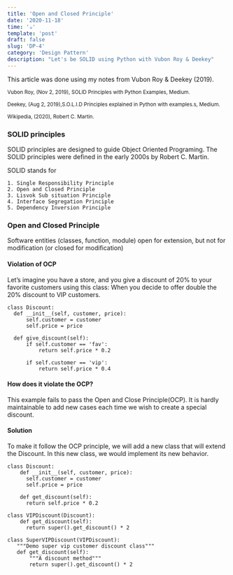 ```yaml
---
title: 'Open and Closed Principle'
date: '2020-11-18'
time: '☕️'
template: 'post'
draft: false
slug: 'DP-4'
category: 'Design Pattern'
description: "Let's be SOLID using Python with Vubon Roy & Deekey"
---
```


This article was done using my notes from Vubon Roy & Deekey (2019).

<sub>Vubon Roy, (Nov 2, 2019), SOLID Principles with Python Examples, Medium.</sub>

<sub>Deekey, (Aug 2, 2019),S.O.L.I.D Principles explained in Python with examples.s, Medium.</sub>

<sub>Wikipedia, (2020), Robert C. Martin.</sub>

### SOLID principles

SOLID principles are designed to guide Object Oriented Programing. The SOLID principles were defined in the early 2000s by Robert C. Martin.

SOLID stands for

    1. Single Responsibility Principle
    2. Open and Closed Principle
    3. Lisvok Sub situation Principle
    4. Interface Segregation Principle
    5. Dependency Inversion Principle

### Open and Closed Principle

Software entities (classes, function, module) open for extension, but not for modification (or closed for modification)

#### Violation of OCP

Let’s imagine you have a store, and you give a discount of 20% to your favorite customers using this class: When you decide to offer double the 20% discount to VIP customers.
```
class Discount:
  def __init__(self, customer, price):
      self.customer = customer
      self.price = price

  def give_discount(self):
      if self.customer == 'fav':
          return self.price * 0.2

      if self.customer == 'vip':
          return self.price * 0.4
```

#### How does it violate the OCP?
This example fails to pass the Open and Close Principle(OCP). It is hardly maintainable to add new cases each time we wish to create a special discount.

#### Solution
To make it follow the OCP principle, we will add a new class that will extend the Discount. In this new class, we would implement its new behavior.

```
class Discount:
    def __init__(self, customer, price):
      self.customer = customer
      self.price = price

    def get_discount(self):
      return self.price * 0.2

class VIPDiscount(Discount):
    def get_discount(self):
      return super().get_discount() * 2

class SuperVIPDiscount(VIPDiscount):
   """Demo super vip customer discount class"""
   def get_discount(self):
       """A discount method"""
       return super().get_discount() * 2
```
